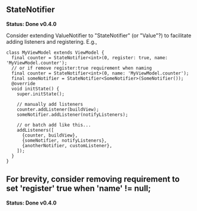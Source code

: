 ## StateNotifier

**Status: Done v0.4.0**

Consider extending ValueNotifier to "StateNotifier" (or "Value"?) to facilitate adding listeners and
registering. E.g.,

    class MyViewModel extends ViewModel {
      final counter = StateNotifier<int>(0, register: true, name: 'MyViewModel.counter');
      // or if remove register:true requirement when naming
      final counter = StateNotifier<int>(0, name: 'MyViewModel.counter');
      final someNotifier = StateNotifier<SomeNotifier>(SomeNotifier());
      @override
      void initState() {
        super.initState();

        // manually add listeners
        counter.addListener(buildView);
        someNotifier.addListener(notifyListeners);

        // or batch add like this...
        addListeners([
          {counter, buildView},
          {someNotifier, notifyListeners},
          {anotherNotifier, customListener},
        ]);
      }
    }

## For brevity, consider removing requirement to set 'register' true when 'name' != null;

**Status: Done v0.4.0**